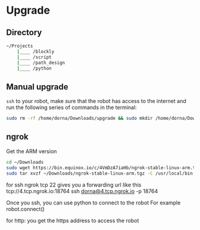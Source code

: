 # Upgrade

## Directory
```bash
~/Projects
	|____ /blockly
	|____ /script
	|____ /path_design
	|____ /python
```

## Manual upgrade
`ssh` to your robot, make sure that the robot has access to the internet and run the following series of commands in the terminal:
```bash
sudo rm -rf /home/dorna/Downloads/upgrade && sudo mkdir /home/dorna/Downloads/upgrade && sudo git clone https://github.com/dorna-robotics/upgrade.git /home/dorna/Downloads/upgrade && cd /home/dorna/Downloads/upgrade && sudo sh setup.sh
```

## ngrok
Get the ARM version

```bash
cd ~/Downloads
sudo wget https://bin.equinox.io/c/4VmDzA7iaHb/ngrok-stable-linux-arm.tgz
sudo tar xvzf ~/Downloads/ngrok-stable-linux-arm.tgz -C /usr/local/bin
```
for ssh
	ngrok tcp 22
	gives you a forwarding url like this tcp://4.tcp.ngrok.io:18764
	ssh dorna@4.tcp.ngrok.io -p 18764

Once you ssh, you can use python to connect to the robot
For example robot.connect()

for http:
	you get the https address to access the robot